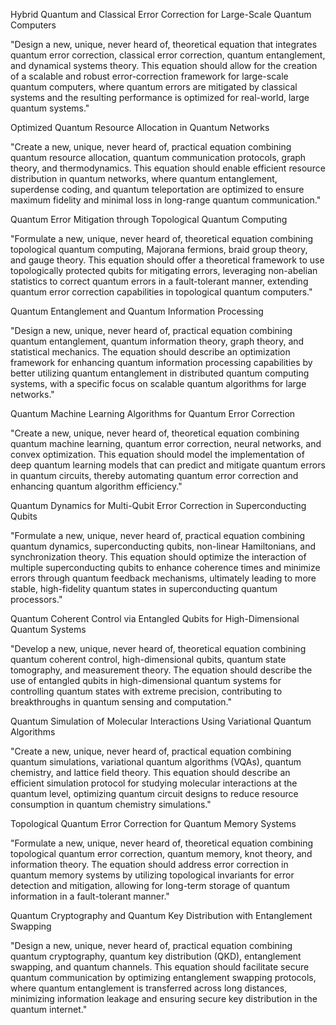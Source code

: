 Hybrid Quantum and Classical Error Correction for Large-Scale Quantum Computers

"Design a new, unique, never heard of, theoretical equation that integrates quantum error correction, classical error correction, quantum entanglement, and dynamical systems theory. This equation should allow for the creation of a scalable and robust error-correction framework for large-scale quantum computers, where quantum errors are mitigated by classical systems and the resulting performance is optimized for real-world, large quantum systems."

Optimized Quantum Resource Allocation in Quantum Networks

"Create a new, unique, never heard of, practical equation combining quantum resource allocation, quantum communication protocols, graph theory, and thermodynamics. This equation should enable efficient resource distribution in quantum networks, where quantum entanglement, superdense coding, and quantum teleportation are optimized to ensure maximum fidelity and minimal loss in long-range quantum communication."

Quantum Error Mitigation through Topological Quantum Computing

"Formulate a new, unique, never heard of, theoretical equation combining topological quantum computing, Majorana fermions, braid group theory, and gauge theory. This equation should offer a theoretical framework to use topologically protected qubits for mitigating errors, leveraging non-abelian statistics to correct quantum errors in a fault-tolerant manner, extending quantum error correction capabilities in topological quantum computers."

Quantum Entanglement and Quantum Information Processing

"Design a new, unique, never heard of, practical equation combining quantum entanglement, quantum information theory, graph theory, and statistical mechanics. The equation should describe an optimization framework for enhancing quantum information processing capabilities by better utilizing quantum entanglement in distributed quantum computing systems, with a specific focus on scalable quantum algorithms for large networks."

Quantum Machine Learning Algorithms for Quantum Error Correction

"Create a new, unique, never heard of, theoretical equation combining quantum machine learning, quantum error correction, neural networks, and convex optimization. This equation should model the implementation of deep quantum learning models that can predict and mitigate quantum errors in quantum circuits, thereby automating quantum error correction and enhancing quantum algorithm efficiency."

Quantum Dynamics for Multi-Qubit Error Correction in Superconducting Qubits

"Formulate a new, unique, never heard of, practical equation combining quantum dynamics, superconducting qubits, non-linear Hamiltonians, and synchronization theory. This equation should optimize the interaction of multiple superconducting qubits to enhance coherence times and minimize errors through quantum feedback mechanisms, ultimately leading to more stable, high-fidelity quantum states in superconducting quantum processors."

Quantum Coherent Control via Entangled Qubits for High-Dimensional Quantum Systems

"Develop a new, unique, never heard of, theoretical equation combining quantum coherent control, high-dimensional qubits, quantum state tomography, and measurement theory. The equation should describe the use of entangled qubits in high-dimensional quantum systems for controlling quantum states with extreme precision, contributing to breakthroughs in quantum sensing and computation."

Quantum Simulation of Molecular Interactions Using Variational Quantum Algorithms

"Create a new, unique, never heard of, practical equation combining quantum simulations, variational quantum algorithms (VQAs), quantum chemistry, and lattice field theory. This equation should describe an efficient simulation protocol for studying molecular interactions at the quantum level, optimizing quantum circuit designs to reduce resource consumption in quantum chemistry simulations."

Topological Quantum Error Correction for Quantum Memory Systems

"Formulate a new, unique, never heard of, theoretical equation combining topological quantum error correction, quantum memory, knot theory, and information theory. The equation should address error correction in quantum memory systems by utilizing topological invariants for error detection and mitigation, allowing for long-term storage of quantum information in a fault-tolerant manner."

Quantum Cryptography and Quantum Key Distribution with Entanglement Swapping

"Design a new, unique, never heard of, practical equation combining quantum cryptography, quantum key distribution (QKD), entanglement swapping, and quantum channels. This equation should facilitate secure quantum communication by optimizing entanglement swapping protocols, where quantum entanglement is transferred across long distances, minimizing information leakage and ensuring secure key distribution in the quantum internet."
